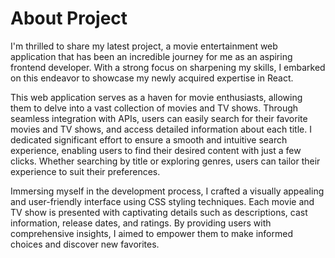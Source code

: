 # About Project

I'm thrilled to share my latest project, a movie entertainment web application that has been an incredible journey for me as an aspiring frontend developer. With a strong focus on sharpening my skills, I embarked on this endeavor to showcase my newly acquired expertise in React.

This web application serves as a haven for movie enthusiasts, allowing them to delve into a vast collection of movies and TV shows. Through seamless integration with APIs, users can easily search for their favorite movies and TV shows, and access detailed information about each title. I dedicated significant effort to ensure a smooth and intuitive search experience, enabling users to find their desired content with just a few clicks. Whether searching by title or exploring genres, users can tailor their experience to suit their preferences.

Immersing myself in the development process, I crafted a visually appealing and user-friendly interface using CSS styling techniques. Each movie and TV show is presented with captivating details such as descriptions, cast information, release dates, and ratings. By providing users with comprehensive insights, I aimed to empower them to make informed choices and discover new favorites.
